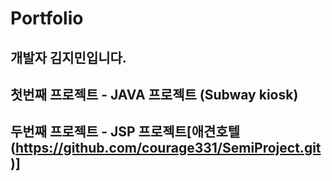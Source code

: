 # Portfolio

## 개발자 김지민입니다.

## 첫번째 프로젝트 - JAVA 프로젝트 (Subway kiosk)

## 두번째 프로젝트 - JSP 프로젝트[애견호텔 (https://github.com/courage331/SemiProject.git)] 


